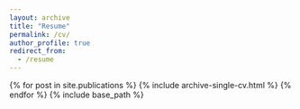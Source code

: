 ```yaml
---
layout: archive
title: "Resume"
permalink: /cv/
author_profile: true
redirect_from:
  - /resume
---
```


{% for post in site.publications %} {% include archive-single-cv.html %} {% endfor %}
{% include base_path %}
